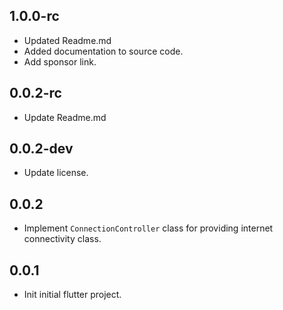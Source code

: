## 1.0.0-rc
* Updated Readme.md
* Added documentation to source code.
* Add sponsor link.

## 0.0.2-rc
* Update Readme.md

## 0.0.2-dev
* Update license.

## 0.0.2
* Implement `ConnectionController` class for providing internet connectivity class.

## 0.0.1
* Init initial flutter project.



